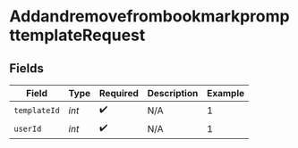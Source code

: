 # AddandremovefrombookmarkprompttemplateRequest


## Fields

| Field              | Type               | Required           | Description        | Example            |
| ------------------ | ------------------ | ------------------ | ------------------ | ------------------ |
| `templateId`       | *int*              | :heavy_check_mark: | N/A                | 1                  |
| `userId`           | *int*              | :heavy_check_mark: | N/A                | 1                  |